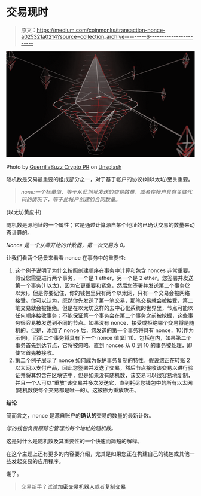 # 交易现时

> 原文：<https://medium.com/coinmonks/transaction-nonce-a025321a0214?source=collection_archive---------6----------------------->

![](img/b50ebdf46cc79eaeb622b5a9ec12829c.png)

Photo by [GuerrillaBuzz Crypto PR](https://unsplash.com/@theshubhamdhage?utm_source=unsplash&utm_medium=referral&utm_content=creditCopyText) on [Unsplash](https://unsplash.com/s/photos/blockchain?utm_source=unsplash&utm_medium=referral&utm_content=creditCopyText)

随机数是交易最重要的组成部分之一，对于基于帐户的协议(如以太坊)至关重要。

> *none:一个标量值，等于从此地址发送的交易数量，或者在帐户具有关联代码的情况下，等于此帐户创建的合同数量。*

(以太坊黄皮书)

随机数是源地址的一个属性；它是通过计算源自某个地址的已确认交易的数量来动态计算的。

*Nonce 是一个从零开始的计数器，第一次交易为 0。*

让我们看两个场景来看看 nonce 在事务中的重要性:

1.  这个例子说明了为什么按照创建顺序在事务中计算和包含 nonces 非常重要。假设您需要进行两个事务，一个是 1 ether，另一个是 2 ether。您签署并发送第一个事务(1 以太)，因为它更重要和紧急，然后您签署并发送第二个事务(2 以太)。但是你要记住，你的钱包里只有两个以太网，只有一个交易会被网络接受。你可以认为，既然你先发送了第一笔交易，那笔交易就会被接受，第二笔交易就会被拒绝。但是在以太坊这样的去中心化系统的世界里，节点可能以任何顺序接收事务；不能保证第一个事务会在第二个事务之前被挖掘，这些事务很容易被发送到不同的节点。如果没有 nonce，接受或拒绝哪个交易将是随机的。但是，添加了 nonce 后，您发送的第一个事务将具有 nonce，10(作为示例)，而第二个事务将具有下一个 nonce 值(即 11)。包括在内，如果第二个事务首先到达节点，它将被忽略，直到 nonces 从 0 到 10 的事务被处理，即使它首先被接收。
2.  第二个例子展示了 nonce 如何成为保护事务复制的特性。假设您正在转账 2 以太网以支付产品，因此您签署并发送了交易，然后节点接收该交易以进行验证并将其包含在区块链中，但是如果没有随机数，该交易可以很容易地复制，并且一个人可以“重放”该交易并多次发送它，直到耗尽您钱包中的所有以太网(随机数使每个交易都是唯一的)。这被称为重放攻击。

**结论**

简而言之，nonce 是源自账户的**确认的**交易的数量的最新计数。

*您的钱包负责跟踪它管理的每个地址的随机数。*

这是对什么是随机数及其重要性的一个快速而简短的解释。

在这个主题上还有更多的内容要介绍，尤其是如果您正在构建自己的钱包或其他一些发起交易的应用程序。

谢了。

> 交易新手？试试[加密交易机器人](/coinmonks/crypto-trading-bot-c2ffce8acb2a)或者[复制交易](/coinmonks/top-10-crypto-copy-trading-platforms-for-beginners-d0c37c7d698c)